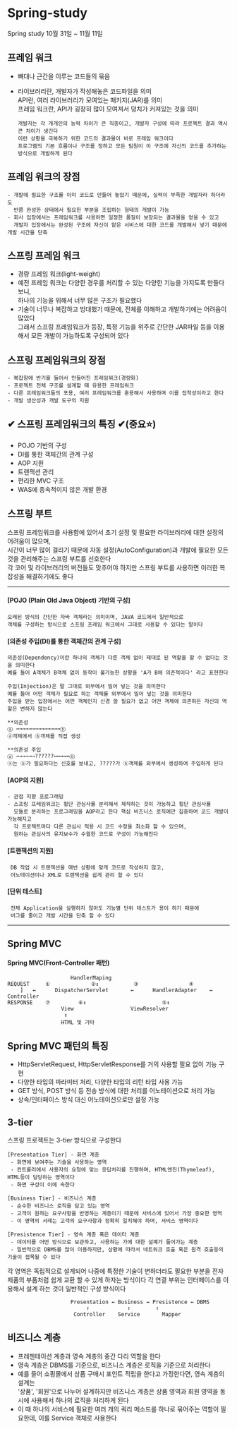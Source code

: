 # Spring-study
Spring study 10월 31일 ~ 11월 11일

## 프레임 워크
- 뼈대나 근간을 이루는 코드들의 묶음
- 라이브러리란, 개발자가 작성해놓은 코드파일을 의미
<br>	API란, 여러 라이브러리가 모여있는 패키지(JAR)를 의미
<br>	프레임 워크란, API가 굉장히 많이 모여져서 덩치가 커져있는 것을 의미

      개발자는 각 개개인의 능력 차이가 큰 직종이고, 개발자 구성에 따라 프로젝트 결과 역시 큰 차이가 생긴다
      이런 상황을 극복하기 위한 코드의 결과물이 바로 프레임 워크이다
      프로그램의 기본 흐름이나 구조를 정하고 모든 팀원이 이 구조에 자신의 코드를 추가하는 방식으로 개발하게 된다
  
## 프레임 워크의 장점
	- 개발에 필요한 구조를 이미 코드로 만들어 놓았기 때문에, 실력이 부족한 개발자라 하더라도 
      반쯤 완성한 상태에서 필요한 부분을 조립하는 형태의 개발이 가능
	- 회사 입장에서는 프레임워크를 사용하면 일정한 품질이 보장되는 결과물을 얻을 수 있고
	  개발자 입장에서는 완성된 구조에 자신이 맡은 서비스에 대한 코드를 개발해서 넣기 때문에 개발 시간을 단축


## 스프링 프레임 워크
- 경량 프레임 워크(light-weight)
-	예전 프레임 워크는 다양한 경우를 처리할 수 있는 다양한 기능을 가지도록 만들다보니,
  <br> 하나의 기능을 위해서 너무 많은 구조가 필요했다
-	기술이 너무나 복잡하고 방대했기 때문에, 전체를 이해하고 개발하기에는 어려움이 많았다
	<br> 그래서 스프링 프레임워크가 등장, 특정 기능을 위주로 간단한 JAR파일 등을 이용해서	모든 개발이 가능하도록 구성되어 있다
  
## 스프링 프레임워크의 장점
	- 복잡함에 반기를 들어서 만들어진 프레임워크(경량화)
	- 프로젝트 전체 구조를 설계할 때 유용한 프레임워크
	- 다른 프레임워크들의 포용, 여러 프레임워크를 혼용해서 사용하며 이를 접착성이라고 한다
	- 개발 생산성과 개발 도구의 지원
  
## ✔ 스프링 프레임워크의 특징 ✔(중요⭐)
- POJO 기반의 구성
- DI를 통한 객체간의 관계 구성
- AOP 지원
- 트랜잭션 관리
- 편리한 MVC 구조
- WAS에 종속적이지 않은 개발 환경

## 스프링 부트
 스프링 프레임워크를 사용함에 있어서 초기 설정 및 필요한 라이브러리에 대한 설정의 어려움이 많으며,
 <br> 시간이 너무 많이 걸리기 때문에 자동 설정(AutoConfiguration)과 개발에 필요한 모든 것을 관리해주는 스프링 부트를 선호한다
 <br> 각 코어 및 라이브러리의 버전들도 맞추어야 하지만 스프링 부트를 사용하면 이러한 복잡성을 해결하기에도 좋다
 
-------------------------------------------------------------------------------------------------------------
#### [POJO (Plain Old Java Object) 기반의 구성]
    오래된 방식의 간단한 자바 객체라는 의미이며, JAVA 코드에서 일반적으로
    객체를 구성하는 방식으로 스프링 프레임 워크에서 그대로 사용할 수 있다는 말이다
    
#### [의존성 주입(DI)를 통한 객체간의 관계 구성]
    의존성(Dependency)이란 하나의 객체가 다른 객체 없이 제대로 된 역할을 할 수 없다는 것을 의미한다
    예를 들어 A객체가 B객체 없이 동작이 불가능한 상황을 'A가 B에 의존적이다' 라고 표현한다

    주입(Injection)은 말 그대로 외부에서 밀어 넣는 것을 의미한다
    예를 들어 어떤 객체가 필요로 하는 객체를 외부에서 밀어 넣는 것을 의미한다
    주입을 받는 입장에서는 어떤 객체인지 신경 쓸 필요가 없고 어떤 객체에 의존하든 자신의 역할은 변하지 않는다
    
    **의존성
	ⓐ →→→→→→→→→→→→→→ⓑ
	ⓐ객체에서 ⓑ객체를 직접 생성

	**의존성 주입
	ⓐ →→→→→→??????↔↔↔↔↔ⓑ
	ⓐ는 ⓑ가 필요하다는 신호를 보내고, ?????가 ⓑ객체를 외부에서 생성하여 주입하게 된다
  
#### [AOP의 지원]
	- 관점 지향 프로그래밍
	- 스프링 프레임워크는 횡단 관심사를 분리해서 제작하는 것이 가능하고 횡단 관심사를
	  모듈로 분리하는 프로그래밍을 AOP라고 한다 핵심 비즈니스 로직에만 집중하여 코드 개발이 가능해지고
	  각 프로젝트마다 다른 관심사 적용 시 코드 수정을 최소화 할 수 있으며,
	  원하는 관심사의 유지보수가 수월한 코드로 구성이 가능해진다

#### [트랜잭션의 지원]
     DB 작업 시 트랜잭션을 매번 상황에 맞게 코드로 작성하지 않고,
     어노테이션이나 XML로 트랜잭션을 쉽게 관리 할 수 있다

#### [단위 테스트]
     전체 Application을 실행하지 않아도 기능별 단위 테스트가 용이 하기 때문에
     버그를 줄이고 개발 시간을 단축 할 수 있다

-------------------------------------------------------------------------------------------------------------

## Spring MVC
#### Spring MVC(Front-Controller 패턴)

         	  	        HandlerMaping
	REQUEST		①             ②↕		   ③			  	④
		]	↔      DispatcherServlet	   ↔	  HandlerAdapter	↔	Controller
	RESPONSE	⑦	      ⑥↕       	 		        ⑤↕
				     View   	   		   ViewResolver
				      ↕
			         HTML 및 기타

## Spring MVC 패턴의 특징
   - HttpServletRequest, HttpServletResponse를 거의 사용할 필요 없이 기능 구현
   - 다양한 타입의 파라미터 처리, 다양한 타입의 리턴 타입 사용 가능
   - GET 방식, POST 방식 등 전송 방식에 대한 처리를 어노테이션으로 처리 가능
   - 상속/인터페이스 방식 대신 어노테이션으로만 설정 가능

## 3-tier
  스프링 프로젝트는 3-tier 방식으로 구성한다
  
	[Presentation Tier] - 화면 계층
	 - 화면에 보여주는 기술을 사용하는 영역
	 - 컨트롤러에서 사용자의 요청에 맞는 응답처리를 진행하며, HTML엔진(Thymeleaf), HTML등이 담당하는 영역이다
	 - 화면 구성이 이에 속한다

	[Business Tier] - 비즈니스 계층
	 - 순수한 비즈니스 로직을 담고 있는 영역
	 - 고객이 원하는 요구사항을 반영하는 계층이기 때문에 서비스에 있어서 가장 중요한 영역
	 - 이 영역의 서례는 고객의 요구사항과 정확히 일치해야 하며, 서비스 영역이다

	[Presistence Tier] - 영속 계층 혹은 데이터 계층
	 - 데이터를 어떤 방식으로 보관하고, 사용하는 가에 대한 설꼐가 들어가는 계층
	 - 일반적으로 DBMS를 많이 이용하지만, 상황에 따라서 네트워크 호출 혹은 원격 호출등의 기술이 접목될 수 있다
	 
  각 영역은 독립적으로 설계되어 나중에 특정한 기술이 변하더라도 필요한 부분을 전자 제품의 부품처럼
  쉽게 교환 할 수 있게 하자는 방식이다 각 연결 부위는 인터페이스를 이용해서 설계 하는 것이 일반적인 구성 방식이다
  
						Presentation ↔ Business ↔ Presistence ↔ DBMS
						     ↑	          ↑	       ↑
						 Controller    Service       Mapper
						 
## 비즈니스 계층
 - 프레젠테이션 계층과 영속 계층의 중간 다리 역할을 한다
 - 영속 계층은 DBMS를 기준으로, 비즈니스 계층은 로직을 기준으로 처리한다
 - 예를 들어 쇼핑몰에서 상품 구매시 포인트 적립을 한다고 가정한다면, 영속 계층의 설계는
   <br> '상품', '회원'으로 나누어 설계하지만 비즈니스 계층은 상품 영역과 회원 영역을 동시에 사용해서 하나의 로직을 처리하게 된다
- 이 때 하나의 서비스에 필요한 여러 개의 쿼리 메소드를 하나로 묶어주는 역할이 필요한데, 이를 Service 객체로 사용한다
